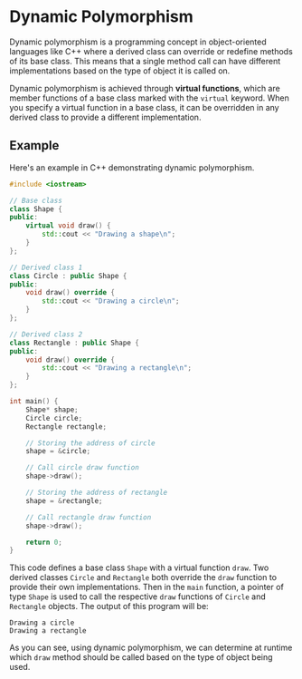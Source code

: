 # Dynamic Polymorphism

Dynamic polymorphism is a programming concept in object-oriented languages like C++ where a derived class can override or redefine methods of its base class. This means that a single method call can have different implementations based on the type of object it is called on.

Dynamic polymorphism is achieved through **virtual functions**, which are member functions of a base class marked with the `virtual` keyword. When you specify a virtual function in a base class, it can be overridden in any derived class to provide a different implementation.

## Example

Here's an example in C++ demonstrating dynamic polymorphism.

```cpp
#include <iostream>

// Base class
class Shape {
public:
    virtual void draw() {
        std::cout << "Drawing a shape\n"; 
    }
};

// Derived class 1
class Circle : public Shape {
public:
    void draw() override {
        std::cout << "Drawing a circle\n"; 
    }
};

// Derived class 2
class Rectangle : public Shape {
public:
    void draw() override {
        std::cout << "Drawing a rectangle\n";
    }
};

int main() {
    Shape* shape;
    Circle circle;
    Rectangle rectangle;

    // Storing the address of circle
    shape = &circle;

    // Call circle draw function
    shape->draw();

    // Storing the address of rectangle
    shape = &rectangle;

    // Call rectangle draw function
    shape->draw();

    return 0;
}
```

This code defines a base class `Shape` with a virtual function `draw`. Two derived classes `Circle` and `Rectangle` both override the `draw` function to provide their own implementations. Then in the `main` function, a pointer of type `Shape` is used to call the respective `draw` functions of `Circle` and `Rectangle` objects. The output of this program will be:

```
Drawing a circle
Drawing a rectangle
```

As you can see, using dynamic polymorphism, we can determine at runtime which `draw` method should be called based on the type of object being used.